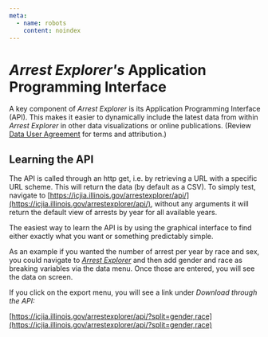 ```yaml
---
meta:
  - name: robots
    content: noindex
---
```


# _Arrest Explorer's_ Application Programming Interface

A key component of _Arrest Explorer_ is its Application Programming Interface (API). This makes it easier to dynamically include the latest data from within _Arrest Explorer_ in other data visualizations or online publications. (Review [Data User Agreement](/User_Agreement) for terms and attribution.)

## Learning the API

The API is called through an http get, i.e. by retrieving a URL with a specific URL scheme. This will return the data (by default as a CSV). To simply test, navigate to [https://icjia.illinois.gov/arrestexplorer/api/](https://icjia.illinois.gov/arrestexplorer/api/), without any arguments it will return the default view of arrests by year for all available years.

The easiest way to learn the API is by using the graphical interface to find either exactly what you want or something predictably simple.

As an example if you wanted the number of arrest per year by race and sex, you could navigate to [_Arrest Explorer_](https://icjia.illinois.gov/arrestexplorer/) and then add gender and race as breaking variables via the data menu. Once those are entered, you will see the data on screen.

If you click on the export menu, you will see a link under _Download through the API:_

[https://icjia.illinois.gov/arrestexplorer/api/?split=gender,race](https://icjia.illinois.gov/arrestexplorer/api/?split=gender,race)

<FundingStatement />
